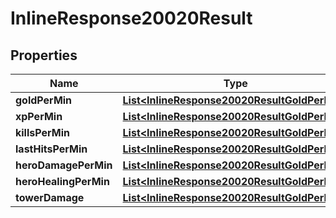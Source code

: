 
# InlineResponse20020Result

## Properties
Name | Type | Description | Notes
------------ | ------------- | ------------- | -------------
**goldPerMin** | [**List&lt;InlineResponse20020ResultGoldPerMin&gt;**](InlineResponse20020ResultGoldPerMin.md) |  |  [optional]
**xpPerMin** | [**List&lt;InlineResponse20020ResultGoldPerMin&gt;**](InlineResponse20020ResultGoldPerMin.md) |  |  [optional]
**killsPerMin** | [**List&lt;InlineResponse20020ResultGoldPerMin&gt;**](InlineResponse20020ResultGoldPerMin.md) |  |  [optional]
**lastHitsPerMin** | [**List&lt;InlineResponse20020ResultGoldPerMin&gt;**](InlineResponse20020ResultGoldPerMin.md) |  |  [optional]
**heroDamagePerMin** | [**List&lt;InlineResponse20020ResultGoldPerMin&gt;**](InlineResponse20020ResultGoldPerMin.md) |  |  [optional]
**heroHealingPerMin** | [**List&lt;InlineResponse20020ResultGoldPerMin&gt;**](InlineResponse20020ResultGoldPerMin.md) |  |  [optional]
**towerDamage** | [**List&lt;InlineResponse20020ResultGoldPerMin&gt;**](InlineResponse20020ResultGoldPerMin.md) |  |  [optional]



